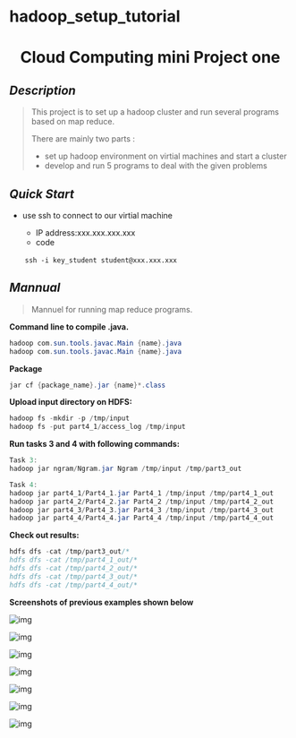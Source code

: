# hadoop_setup_tutorial
# <center> Cloud Computing mini Project one <center/> 



##  **_Description_**

>This project is to set up a hadoop cluster and run several programs based on map reduce.
>
>There are mainly two parts : 
>
>* set up hadoop environment on virtial machines and start a cluster
>* develop and run 5 programs to deal with the given problems 



## *_Quick Start_*

* use ssh to connect to our virtial machine

  * IP address:xxx.xxx.xxx.xxx
  * code

  ​       `ssh -i key_student student@xxx.xxx.xxx`



## **_Mannual_**

>Mannuel for  running map reduce programs.

**Command line to compile .java.**

```java
hadoop com.sun.tools.javac.Main {name}.java
hadoop com.sun.tools.javac.Main {name}.java
```

**Package**

```java
jar cf {package_name}.jar {name}*.class
```

**Upload input directory on HDFS:**

```java
hadoop fs -mkdir -p /tmp/input
hadoop fs -put part4_1/access_log /tmp/input
```

**Run tasks 3 and 4 with following commands:**

```java
Task 3:
hadoop jar ngram/Ngram.jar Ngram /tmp/input /tmp/part3_out

Task 4:
hadoop jar part4_1/Part4_1.jar Part4_1 /tmp/input /tmp/part4_1_out
hadoop jar part4_2/Part4_2.jar Part4_2 /tmp/input /tmp/part4_2_out
hadoop jar part4_3/Part4_3.jar Part4_3 /tmp/input /tmp/part4_3_out
hadoop jar part4_4/Part4_4.jar Part4_4 /tmp/input /tmp/part4_4_out
```

**Check out results:**

```java
hdfs dfs -cat /tmp/part3_out/*
hdfs dfs -cat /tmp/part4_1_out/*
hdfs dfs -cat /tmp/part4_2_out/*
hdfs dfs -cat /tmp/part4_3_out/*
hdfs dfs -cat /tmp/part4_4_out/*
```

**Screenshots of previous examples shown below**

![img](https://lh5.googleusercontent.com/6IECk1bzHmlIwRh9YVKS7kCzHYUrThMc82kZdcFyIUWgd-4Yc-4uXPXvBlKtBOAU9vz8DpHssc9DJqQ6Oj6qzt6aF3WxjxEwjYCfzO6aZzulOOi4G6J60z-7T6BUet8qratT8F22)



![img](https://lh5.googleusercontent.com/2pRnfr_fad-HB09FJDsXhh4nwufRhjtn4pTtHwx3ByL1q5ud_S_3qY0uRIRhJlNeib9pq-pHUkDcCngeNQIWnQ3YomWs8e8OxQxTSERl11Um0gEu2BY_HM6F5j-zt6Fq2_eetqTB)





![img](https://lh3.googleusercontent.com/m26bVLl3xLLlsY9yMmzwdE-JgiASCFIZ65xAHDJh1phuanzfm6F7aa4KljK_NfEnHx4KTV8lvwEP5CDO8n54L8Yqf8mbJjlSbxTW1VuuvP35FGDNadnMLOp1mOZyvbBj5iO4JFqK)

![img](https://lh5.googleusercontent.com/PXu1lgkk9gbbI-gRufe6tC6tQ3yuI7ueevN_rKi_PnswvEITUUPxmIhmx1OmN7_ArIj4GEfm7Nb4QDGr0P9ealgj91OrRx2lrkaPxRquT8G7ggobEHE_Bgwwb1M8P0G-Yyp98Mav)

![img](https://lh4.googleusercontent.com/2crL_Um7vFk18Q85UPKOWkuZw0dLEBnh0xhkYhtkDXbjGYhIlFXqTMuopx05s269YoNL7wH2qk7v9H5OWC9oOR6YkUeMcBYTopFE_tqHQoCSrzMWimfA5JoLs113yyiyv157t5rv)

![img](https://lh4.googleusercontent.com/2Yi-b2Y4smieMVf4Xlr15IrXEcbTKSVdHDLzb-3YJBMaxTW5a8TGqTkKgdeo2AUFvZdc2oKa8jQXowvFNIONu8DdQ70a38HyJr_Y14xfYjPimDsPSsp3-wzthGNFo_JVzC0v1VEB)

![img](https://lh4.googleusercontent.com/nupQqnxkuC0d_OcUwlYJf12tFfWgMU0p1-msyU8zO253BOrCUVAqt5GKZQs4Q5F9__NXW1U_KRO2QGDprDzUqPQh0QgropjFqw25rGigLwcfDxTpghfTH9n-BVFJWZsbr8f2K6aO)

